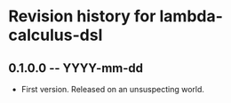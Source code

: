 # Revision history for lambda-calculus-dsl

## 0.1.0.0 -- YYYY-mm-dd

* First version. Released on an unsuspecting world.
